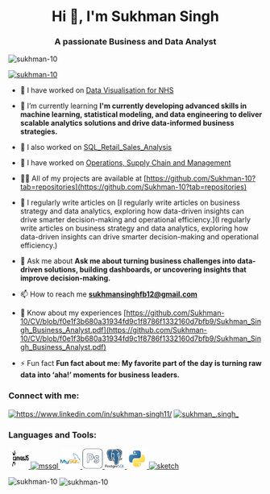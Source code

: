 <h1 align="center">Hi 👋, I'm Sukhman Singh</h1>
<h3 align="center">A passionate Business and Data Analyst</h3>

<p align="left"> <img src="https://komarev.com/ghpvc/?username=sukhman-10&label=Profile%20views&color=0e75b6&style=flat" alt="sukhman-10" /> </p>

<p align="left"> <a href="https://github.com/ryo-ma/github-profile-trophy"><img src="https://github-profile-trophy.vercel.app/?username=sukhman-10" alt="sukhman-10" /></a> </p>

- 🔭 I have worked on [Data Visualisation for NHS](https://github.com/Sukhman-10/Projects/blob/701d4d8ae291e05cf06ed05fef1e7629b420409c/2655175_Data%20Visualisation.pdf)

- 🌱 I’m currently learning **I'm currently developing advanced skills in machine learning, statistical modeling, and data engineering to deliver scalable analytics solutions and drive data-informed business strategies.**

- 👯 I also worked on [SQL_Retail_Sales_Analysis](https://github.com/Sukhman-10/SQL_Retail_Sales/blob/fd2eb7bc0bf4062569217df1483d6995fd4231fd/Retail_Sales_Analysis_SQL_Project.pdf)

- 🤝 I have worked on [Operations, Supply Chain and Management](https://github.com/Sukhman-10/Applied_Analytics_for_Operations_Supply_Chain_and_Management/blob/c72e3f136d06077b5cd477f00bacc7cd7ab228ba/Applied%20Analytics%20for%20Operations%2C%20Supply%20Chain%20and%20Management.pdf)

- 👨‍💻 All of my projects are available at [https://github.com/Sukhman-10?tab=repositories](https://github.com/Sukhman-10?tab=repositories)

- 📝 I regularly write articles on [I regularly write articles on business strategy and data analytics, exploring how data-driven insights can drive smarter decision-making and operational efficiency.](I regularly write articles on business strategy and data analytics, exploring how data-driven insights can drive smarter decision-making and operational efficiency.)

- 💬 Ask me about **Ask me about turning business challenges into data-driven solutions, building dashboards, or uncovering insights that improve decision-making.**

- 📫 How to reach me **sukhmansinghfb12@gmail.com**

- 📄 Know about my experiences [https://github.com/Sukhman-10/CV/blob/f0e1f3b680a31934fd9c1f8786f1332160d7bfb9/Sukhman_Singh_Business_Analyst.pdf](https://github.com/Sukhman-10/CV/blob/f0e1f3b680a31934fd9c1f8786f1332160d7bfb9/Sukhman_Singh_Business_Analyst.pdf)

- ⚡ Fun fact **Fun fact about me: My favorite part of the day is turning raw data into ‘aha!’ moments for business leaders.**

<h3 align="left">Connect with me:</h3>
<p align="left">
<a href="https://linkedin.com/in/https://www.linkedin.com/in/sukhman-singh11/" target="blank"><img align="center" src="https://raw.githubusercontent.com/rahuldkjain/github-profile-readme-generator/master/src/images/icons/Social/linked-in-alt.svg" alt="https://www.linkedin.com/in/sukhman-singh11/" height="30" width="40" /></a>
<a href="https://instagram.com/sukhman_.singh_" target="blank"><img align="center" src="https://raw.githubusercontent.com/rahuldkjain/github-profile-readme-generator/master/src/images/icons/Social/instagram.svg" alt="sukhman_.singh_" height="30" width="40" /></a>
</p>

<h3 align="left">Languages and Tools:</h3>
<p align="left"> <a href="https://canvasjs.com" target="_blank" rel="noreferrer"> <img src="https://raw.githubusercontent.com/Hardik0307/Hardik0307/master/assets/canvasjs-charts.svg" alt="canvasjs" width="40" height="40"/> </a> <a href="https://www.microsoft.com/en-us/sql-server" target="_blank" rel="noreferrer"> <img src="https://www.svgrepo.com/show/303229/microsoft-sql-server-logo.svg" alt="mssql" width="40" height="40"/> </a> <a href="https://www.mysql.com/" target="_blank" rel="noreferrer"> <img src="https://raw.githubusercontent.com/devicons/devicon/master/icons/mysql/mysql-original-wordmark.svg" alt="mysql" width="40" height="40"/> </a> <a href="https://www.photoshop.com/en" target="_blank" rel="noreferrer"> <img src="https://raw.githubusercontent.com/devicons/devicon/master/icons/photoshop/photoshop-line.svg" alt="photoshop" width="40" height="40"/> </a> <a href="https://www.postgresql.org" target="_blank" rel="noreferrer"> <img src="https://raw.githubusercontent.com/devicons/devicon/master/icons/postgresql/postgresql-original-wordmark.svg" alt="postgresql" width="40" height="40"/> </a> <a href="https://www.python.org" target="_blank" rel="noreferrer"> <img src="https://raw.githubusercontent.com/devicons/devicon/master/icons/python/python-original.svg" alt="python" width="40" height="40"/> </a> <a href="https://www.sketch.com/" target="_blank" rel="noreferrer"> <img src="https://www.vectorlogo.zone/logos/sketchapp/sketchapp-icon.svg" alt="sketch" width="40" height="40"/> </a> </p>

<p><img align="left" src="https://github-readme-stats.vercel.app/api/top-langs?username=sukhman-10&show_icons=true&locale=en&layout=compact" alt="sukhman-10" /></p>

<p>&nbsp;<img align="center" src="https://github-readme-stats.vercel.app/api?username=sukhman-10&show_icons=true&locale=en" alt="sukhman-10" /></p>
